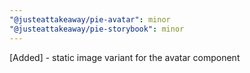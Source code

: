 ```yaml
---
"@justeattakeaway/pie-avatar": minor
"@justeattakeaway/pie-storybook": minor
---
```


[Added] - static image variant for the avatar component
